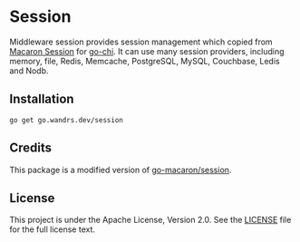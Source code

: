 # Session

Middleware session provides session management which copied from [Macaron Session](https://go.wandrs.dev/session) for [go-chi](https://github.com/go-chi/chi). It can use many session providers, including memory, file, Redis, Memcache, PostgreSQL, MySQL, Couchbase, Ledis and Nodb.

## Installation

```
go get go.wandrs.dev/session
```

## Credits

This package is a modified version of [go-macaron/session](github.com/go-macaron/session).

## License

This project is under the Apache License, Version 2.0. See the [LICENSE](LICENSE) file for the full license text.
